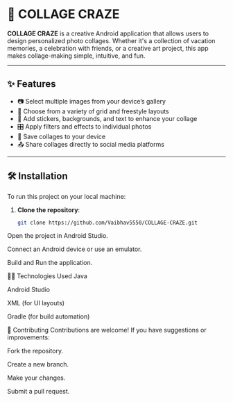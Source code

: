 # 📸 COLLAGE CRAZE

**COLLAGE CRAZE** is a creative Android application that allows users to design personalized photo collages. Whether it's a collection of vacation memories, a celebration with friends, or a creative art project, this app makes collage-making simple, intuitive, and fun.

---

## ✨ Features

- 📷 Select multiple images from your device’s gallery
- 🧱 Choose from a variety of grid and freestyle layouts
- 🎨 Add stickers, backgrounds, and text to enhance your collage
- 🎛️ Apply filters and effects to individual photos
- 💾 Save collages to your device
- 📤 Share collages directly to social media platforms

---

## 🛠 Installation

To run this project on your local machine:

1. **Clone the repository**:
   ```bash
   git clone https://github.com/Vaibhav5550/COLLAGE-CRAZE.git

Open the project in Android Studio.

Connect an Android device or use an emulator.

Build and Run the application.

🧑‍💻 Technologies Used
Java

Android Studio

XML (for UI layouts)

Gradle (for build automation)

🤝 Contributing
Contributions are welcome! If you have suggestions or improvements:

Fork the repository.

Create a new branch.

Make your changes.

Submit a pull request.

